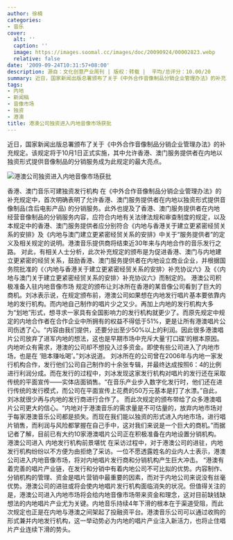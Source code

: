 ```yaml
---
author: 徐楠
categories:
- 音乐
cover:
  alt: ''
  caption: ''
  image: https://images.soomal.cc/images/doc/20090924/00002823.webp
  relative: false
date: '2009-09-24T10:31:57+08:00'
description: 源自：文化创意产业周刊 | 版权：转载 |  平均/总评分：10.00/20
summary: 近日，国家新闻出版总署颁布了关于《中外合作音像制品分销企业管理办法》的补充规定。该规定将于10月1日正式实施，其中允许香港、澳门服务提供者在内地以独资形式提供音像制品的分销服务成为此规定的最大亮点。
tags:
- 内地
- 新闻稿
- 音像市场
- 独资
- 港澳
title: 港澳公司独资进入内地音像市场获批
---
```


近日，国家新闻出版总署颁布了关于《中外合作音像制品分销企业管理办法》的补充规定。该规定将于10月1日正式实施，其中允许香港、澳门服务提供者在内地以独资形式提供音像制品的分销服务成为此规定的最大亮点。



![港澳公司独资进入内地音像市场获批](https://images.soomal.cc/images/doc/20090924/00002823.webp)




香港、澳门音乐可建独资发行机构
在《中外合作音像制品分销企业管理办法》的补充规定中，首次明确表明了允许香港、澳门服务提供者在内地以独资形式提供音像制品(含后电影产品) 的分销服务。此外也提及了香港、澳门服务提供者在内地经营音像制品的分销服务内容，应符合内地有关法律法规和审查制度的规定，以及本规定中的香港、澳门服务提供者应分别符合《内地与香港关于建立更紧密经贸关系的安排》及《内地与澳门建立更紧密经贸关系的安排》中关于“服务提供者”的定义及相关规定的说明。港澳音乐提供商将结束近30年来与内地合作的音乐发行之路。
对此，有相关人士分析，此次补充规定的颁布是为促进香港、澳门与内地建立更紧密的经贸关系，鼓励香港、澳门服务提供者在内地设立商业企业，并根据国务院批准的《〈内地与香港关于建立更紧密经贸关系的安排〉补充协议六》及《〈内地与澳门关于建立更紧密经贸关系的安排〉补充协议六》而制定的。
港澳公司积极准备入驻内地音像市场
规定的颁布让刘冰所在香港的某音像公司看到了巨大的商机。刘冰表示说，在规定颁布前，港澳公司如果想在内地发行唱片基本要依靠内地的发行机构。而内地自己制作的唱片少之又少。再加上内地的发行机构大多为“划地”形式，想寻求一家具有全国影响力的发行机构就更少了。而原先规定中规定的内地合作者在合作企业中所拥有的权益不得低于51%，更是让所有港澳唱片公司伤透了心。“内容由我们提供，还要分出至少50%以上的利润。因此很多港澳唱片公司放弃了进军内地的想法，这也是早期市场中充斥大量‘打口碟’的根本原因。内地听众有需求，港澳的公司却不想投入过多资金。即使有些公司进入了内地市场，也是在 ‘赔本赚吆喝’。”刘冰说道。
刘冰所在的公司曾在2006年与内地一家发行机构合作，发行他们公司自己制作的十余张专辑，并最终达成按照6：4的比例进行利润分成。而在发行的过程中，刘冰发现这家发行机构对唱片的发行还在采取传统的平面宣传――实体店面销售。“在音乐产业步入数字化发行时，他们还在进行传统的发行模式，而公司在平面宣传上花费的50万元基本是打了水漂。”自此，刘冰就很少再与内地的发行商进行合作了。
而此次规定的颁布带给了众多港澳唱片公司更大的信心。“内地对于港澳音乐的需求量是不可估量的，放弃内地市场对于每家港澳音乐公司都是损失。而现在我们能以独资的形式进入内地市场，进行唱片销售，而利润与风险都掌握在自己手中，这对我们来说是一个巨大的商机。”而据记者了解，目前已有大约10家港澳唱片公司正在积极准备在内地设置分销机构。
港澳公司进入  内地发行机构前景堪忧
在采访过程中，对于港澳公司的进驻，内地发行机构纷纷以不方便为由拒绝了采访。一位不愿透露姓名的业内人士表示，港澳公司进入内地音像市场，将对内地唱片发行商和分销机构产生巨大冲击。
“港澳有着完善的唱片产业链，在发行和分销中有着内地公司不可比拟的优势。内容制作、分销机构的管理、资金是唱片营销中最重要的因素，而对于内地公司来说没有丝毫优势。港澳公司的进驻或将会使内地唱片发行机构面临消失的状况。但值得关注的是，港澳公司进入内地市场将会给内地音像市场带来资金和理念，这对目前缺钱缺想法的内地唱片产业尤为关键。内地音乐持续4年下滑的根本在于渠道受阻，而此次规定也正是在内地与港澳之间架起了投融资平台。港澳音乐公司可以通过收购的形式兼并内地发行机构，这一举动势必为内地的唱片产业注入新活力，也将止住唱片产业连续下滑的势头。
